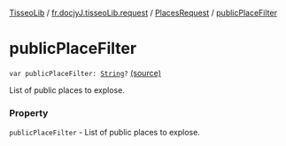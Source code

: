 [TisseoLib](../../index.md) / [fr.docjyJ.tisseoLib.request](../index.md) / [PlacesRequest](index.md) / [publicPlaceFilter](./public-place-filter.md)

# publicPlaceFilter

`var publicPlaceFilter: `[`String`](https://kotlinlang.org/api/latest/jvm/stdlib/kotlin/-string/index.html)`?` [(source)](https://github.com/docjyJ/TisseoLib/tree/master/src/main/kotlin/fr/docjyJ/tisseoLib/request/PlacesRequest.kt#L50)

List of public places to explose.

### Property

`publicPlaceFilter` - List of public places to explose.